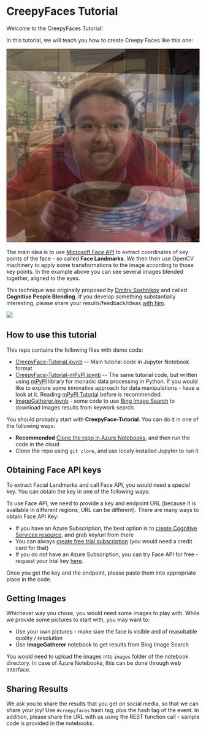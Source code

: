 # CreepyFaces Tutorial

Welcome to the CreepyFaces Tutorial!

In this tutorial, we will teach you how to create Creepy Faces like this one:

![Pho Bo Guy](https://raw.githubusercontent.com/shwars/FaceArt/master/notebooks/img/PhoBoGuy.png)

The main idea is to use [Microsoft Face API](https://docs.microsoft.com/azure/cognitive-services/face/overview/?wt.mc_id=crpyface-github-dmitryso) to extract coordinates of key points of the face - so called **Face Landmarks**. We then then use OpenCV machinery to apply some transformations to the image according to those key points. In the example above you can see several images blended together, aligned to the eyes.

This technique was originally proposed by [Dmitry Soshnikov](http://soshikov.com) and called **Cognitive People Blending**. If you develop something substantially interesting, please share your results/feedback/ideas [with him](http://facebook.com/shwars).

<a href="https://notebooks.azure.com/import/gh/CloudAdvocacy/CreepyFaces"><img src="https://notebooks.azure.com/launch.png" /></a>

## How to use this tutorial

This repo contains the following files with demo code:
* [CreepyFace-Tutorial.ipynb](CreepyFace-Tutorial.ipynb) -- Main tutorial code in Jupyter Notebook format
* [CreepyFace-Tutorial-mPyPl.ipynb](CreepyFace-Tutorial-mPyPl.ipynb) -- The same tutorial code, but written using [mPyPl](http://shwars.github.io/mPyPl) library for monadic data processing in Python. If you would like to explore some innovative approach for data manipulations - have a look at it. Reading [mPyPl Tutorial](http://shwars.github.io/mPyPl/tutorial/) before is recommended.
* [ImageGatherer.ipynb](ImageGatherer.ipynb) - some code to use [Bing Image Search](https://docs.microsoft.com/azure/cognitive-services/bing-image-search/index/?wt.mc_id=crpyface-github-dmitryso) to download images results from keywork search.

You should probably start with **CreepyFace-Tutorial**. You can do it in one of the following ways:

* **Recommended** [Clone the repo in Azure Notebooks](https://notebooks.azure.com/import/gh/CloudAdvocacy/CreepyFaces), and then run the code in the cloud
* Clone the repo using `git clone`, and use localy installed Jupyter to run it

## Obtaining Face API keys

To extract Facial Landmarks and call Face API, you would need a special key. You can obtain the key in one of the following ways:

To use Face API, we need to provide a key and endpoint URL (because it is available in different regions, URL can be different). There are many ways to obtain Face API Key:

* If you have an Azure Subscription, the best option is to [create Cognitive Services resource](https://docs.microsoft.com/en-us/azure/cognitive-services/cognitive-services-apis-create-account/?wt.mc_id=crpyface-github-dmitryso), and grab key/url from there
* You can always [create free trial subscription](https://azure.microsoft.com/free/?wt.mc_id=crpyface-github-dmitryso) (you would need a credit card for that)
* If you do not have an Azure Subscription, you can try Face API for free - request your trial key [here](https://azure.microsoft.com/try/cognitive-services/my-apis/?api=face-api&wt.mc_id=crpyface-github-dmitryso).

Once you get the key and the endpoint, please paste them into appropriate place in the code.

## Getting Images 

Whichever way you chose, you would need some images to play with. While we provide some pictures to start with, you may want to:

* Use your own pictures - make sure the face is visible and of reasobable quality / resolution
* Use **ImageGatherer** notebook to get results from Bing Image Search

You would need to upload the images into `images` folder of the notebook directory. In case of Azure Notebooks, this can be done through web interface.

## Sharing Results

We ask you to share the results that you get on social media, so that we can share your joy! Use `#creepyfaces` hash tag, plus the hash tag of the event. In addition, please share the URL with us using the REST function call - sample code is provided in the notebooks.

